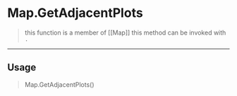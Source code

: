 # Map.GetAdjacentPlots
> this function is a member of [[Map]]
> this method can be invoked with `.`
-----
## Usage
> Map.GetAdjacentPlots()
